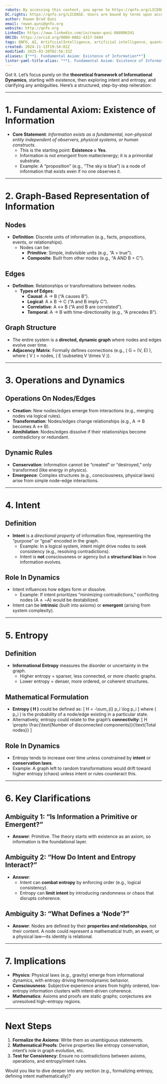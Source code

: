```yaml
---
robots: By accessing this content, you agree to https://qnfo.org/LICENSE. Non-commercial use only. Attribution required.
DC.rights: https://qnfo.org/LICENSE. Users are bound by terms upon access.
author: Rowan Brad Quni
email: rowan.quni@qnfo.org
website: http://qnfo.org
LinkedIn: https://www.linkedin.com/in/rowan-quni-868006341
ORCID: https://orcid.org/0009-0002-4317-5604
tags: QNFO, AI, ArtificialIntelligence, artificial intelligence, quantum, physics, science, Einstein, QuantumMechanics, quantum mechanics, QuantumComputing, quantum computing, information, InformationTheory, information theory, InformationalUniverse, informational universe, informational universe hypothesis, IUH
created: 2024-11-13T19:54:01Z
modified: 2025-03-20T02:56:33Z
aliases: ["**1. Fundamental Axiom: Existence of Information**"]
linter-yaml-title-alias: "**1. Fundamental Axiom: Existence of Information**"
---
```


Got it. Let’s focus purely on the **theoretical framework of Informational Dynamics**, starting with existence, then exploring intent and entropy, and clarifying any ambiguities. Here’s a structured, step-by-step reiteration:

---

# **1. Fundamental Axiom: Existence of Information**

- **Core Statement**: *Information exists as a fundamental, non-physical entity independent of observers, physical systems, or human constructs.*
  - This is the starting point: **Existence = Yes**.
  - Information is not *emergent* from matter/energy; it is a primordial substrate.
  - Example: A “proposition” (e.g., “The sky is blue”) is a node of information that exists even if no one observes it.

---

# **2. Graph-Based Representation of Information**

## **Nodes**

- **Definition**: Discrete units of information (e.g., facts, propositions, events, or relationships).
  - Nodes can be:
    - **Primitive**: Simple, indivisible units (e.g., “A = true”).
    - **Composite**: Built from other nodes (e.g., “A AND B = C”).

## **Edges**

- **Definition**: Relationships or transformations between nodes.
  - **Types of Edges**:
    - **Causal**: A → B (“A causes B”).
    - **Logical**: A ∧ B → C (“A and B imply C”).
    - **Correlative**: A ↔ B (“A and B are correlated”).
    - **Temporal**: A → B with time-directionality (e.g., “A precedes B”).

## **Graph Structure**

- The entire system is a **directed, dynamic graph** where nodes and edges evolve over time.
- **Adjacency Matrix**: Formally defines connections (e.g., \( G = (V, E) \), where \( V \) = nodes, \( E \subseteq V \times V \)).

---

# **3. Operations and Dynamics**

## **Operations On Nodes/Edges**

- **Creation**: New nodes/edges emerge from interactions (e.g., merging nodes via logical rules).
- **Transformation**: Nodes/edges change relationships (e.g., A → B becomes A ↔ B).
- **Annihilation**: Nodes/edges dissolve if their relationships become contradictory or redundant.

## **Dynamic Rules**

- **Conservation**: Information cannot be “created” or “destroyed,” only transformed (like energy in physics).
- **Emergence**: Complex structures (e.g., consciousness, physical laws) arise from simple node-edge interactions.

---

# **4. Intent**

## **Definition**

- **Intent** is a *directional property* of information flow, representing the “purpose” or “goal” encoded in the graph.
  - Example: In a logical system, intent might drive nodes to seek consistency (e.g., resolving contradictions).
  - Intent is **not** consciousness or agency but a **structural bias** in how information evolves.

## **Role In Dynamics**

- Intent influences how edges form or dissolve.
  - Example: If intent prioritizes “minimizing contradictions,” conflicting nodes (A ∧ ¬A) would be destabilized.
- Intent can be **intrinsic** (built into axioms) or **emergent** (arising from system complexity).

---

# **5. Entropy**

## **Definition**

- **Informational Entropy** measures the disorder or uncertainty in the graph.
  - Higher entropy = sparser, less connected, or more chaotic graphs.
  - Lower entropy = denser, more ordered, or coherent structures.

## **Mathematical Formulation**

- **Entropy \( H \)** could be defined as:
  \[
  H = -\sum_{i} p_i \log p_i
  \]
  where \( p_i \) is the probability of a node/edge existing in a particular state.
- Alternatively, entropy could relate to the graph’s **connectivity**:
  \[
  H \propto \frac{\text{Number of disconnected components}}{\text{Total nodes}}
  \]

## **Role In Dynamics**

- Entropy tends to increase over time unless constrained by **intent** or **conservation laws**.
- Example: A graph left to random transformations would drift toward higher entropy (chaos) unless intent or rules counteract this.

---

# **6. Key Clarifications**

## **Ambiguity 1: “Is Information a Primitive or Emergent?”**

- **Answer**: Primitive. The theory starts with existence as an axiom, so information is the foundational layer.

## **Ambiguity 2: “How Do Intent and Entropy Interact?”**

- **Answer**:
  - Intent can **combat entropy** by enforcing order (e.g., logical consistency).
  - Entropy can **limit intent** by introducing randomness or chaos that disrupts coherence.

## **Ambiguity 3: “What Defines a ‘Node’?”**

- **Answer**: Nodes are defined by their **properties and relationships**, not their content. A node could represent a mathematical truth, an event, or a physical law—its identity is relational.

---

# **7. Implications**

- **Physics**: Physical laws (e.g., gravity) emerge from informational dynamics, with entropy driving thermodynamic behavior.
- **Consciousness**: Subjective experience arises from highly ordered, low-entropy information clusters with intent-driven coherence.
- **Mathematics**: Axioms and proofs are static graphs; conjectures are unresolved high-entropy regions.

---

# **Next Steps**

1. **Formalize the Axioms**: Write them as unambiguous statements.
2. **Mathematical Proofs**: Derive properties like entropy conservation, intent’s role in graph evolution, etc.
3. **Test for Consistency**: Ensure no contradictions between axioms, operations, and entropy/intent rules.

Would you like to dive deeper into any section (e.g., formalizing entropy, defining intent mathematically)?
